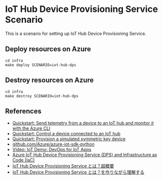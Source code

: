 # IoT Hub Device Provisioning Service Scenario

This is a scenario for setting up IoT Hub Device Provisioning Service.

## Deploy resources on Azure

```shell
cd infra
make deploy SCENARIO=iot-hub-dps
```

## Destroy resources on Azure

```shell
cd infra
make destroy SCENARIO=iot-hub-dps
```

## References

- [Quickstart: Send telemetry from a device to an IoT hub and monitor it with the Azure CLI](https://learn.microsoft.com/en-us/azure/iot-hub/quickstart-send-telemetry-cli)
- [Quickstart: Control a device connected to an IoT hub](https://learn.microsoft.com/en-us/azure/iot-hub/quickstart-control-device?pivots=programming-language-python)
- [Quickstart: Provision a simulated symmetric key device](https://learn.microsoft.com/en-us/azure/iot-dps/quick-create-simulated-device-symm-key?pivots=programming-language-python)
- [github.com/Azure/azure-iot-sdk-python](https://github.com/Azure/azure-iot-sdk-python)
- [Video: IoT Demo: DevOps for IoT Apps](https://www.youtube.com/watch?v=keZZVtQAcxY)
- [Azure IoT Hub Device Provisioning Service (DPS) and Infrastructure as Code (IaC)](https://azure.github.io/IoTTrainingPack/modules/DevOps/azure-iot-hub-dps.html)
- [IoT Hub Device Provisioning Service とは？超概要](https://qiita.com/mstakaha1113/items/231c859d7427b466d4ad)
- [IoT Hub Device Provisioning Service とは？を作りながら理解する](https://qiita.com/mstakaha1113/items/1ccaaf445ea6f7ffd76c)
